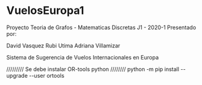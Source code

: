 # VuelosEuropa1

Proyecto Teoria de Grafos - Matematicas Discretas J1 - 2020-1
Presentado por:

David Vasquez
Rubi Utima
Adriana Villamizar

Sistema de Sugerencia de Vuelos Internacionales en Europa

/////////
Se debe instalar OR-tools python ////////
python -m pip install --upgrade --user ortools

